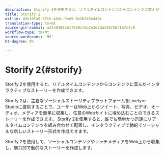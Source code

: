 ```yaml
---
description: Storify 2を使用すると、リアルタイムコンテンツからコンテンツに富んだインタラクティブなストーリーを作成できます。
title: Storify 2
exl-id: 43e19fa5-57cb-4b3c-9ee5-0e2bf43e440c
translation-type: tm+mt
source-git-commit: a2449482e617939cfda7e367da34875bf187c4c9
workflow-type: tm+mt
source-wordcount: '99'
ht-degree: 0%

---
```


# Storify 2{#storify}

Storify 2を使用すると、リアルタイムコンテンツからコンテンツに富んだインタラクティブなストーリーを作成できます。

Storify 2は、主要なソーシャルストーリティプラットフォームをLivefyre Studioに提供することで、ユーザーはWeb上からツイート、写真、ビデオ、オーディオ、メディアを簡単に収集し、任意のWebサイトに埋め込むことのできるストーリーを作成できます。 Storify 2を使用すると、誰でも簡単かつ迅速にリアルタイムコンテンツを組み合わせて配置し、インタラクティブで動的でソーシャルな新しいストーリー形式を作成できます。

Storify 2を使用して、ソーシャルコンテンツやリッチメディアをWeb上から収集し、魅力的で動的なストーリーを作成します。
